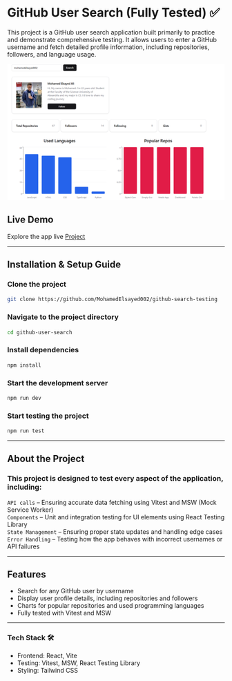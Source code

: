 # GitHub User Search (Fully Tested) ✅

This project is a GitHub user search application built primarily to practice and demonstrate comprehensive testing. It allows users to enter a GitHub username and fetch detailed profile information, including repositories, followers, and language usage.
<br/> 

<img src="./project.png" alt="project image">

## Live Demo
Explore the app live <a href="https://github-search-testing.vercel.app/">Project</a>
<br/>
<hr/>

##  Installation & Setup Guide

### Clone the project  
```bash
git clone https://github.com/MohamedElsayed002/github-search-testing
```

###  Navigate to the project directory
```bash
cd github-user-search
```

### Install dependencies
```bash
npm install
```

### Start the development server
```bash
npm run dev 
```

### Start testing the project
```bash
npm run test
```
<hr/>

## About the Project
### This project is designed to test every aspect of the application, including: <br/>

`API calls` – Ensuring accurate data fetching using Vitest and MSW (Mock Service Worker) <br/>
`Components` – Unit and integration testing for UI elements using React Testing Library <br/>
`State Management` – Ensuring proper state updates and handling edge cases <br/>
`Error Handling` – Testing how the app behaves with incorrect usernames or API failures <br/>
<hr/>

## Features 
- Search for any GitHub user by username
- Display user profile details, including repositories and followers
- Charts for popular repositories and used programming languages
- Fully tested with Vitest and MSW
<hr/>

###  Tech Stack 🛠
- Frontend: React, Vite
- Testing: Vitest, MSW, React Testing Library
- Styling: Tailwind CSS

